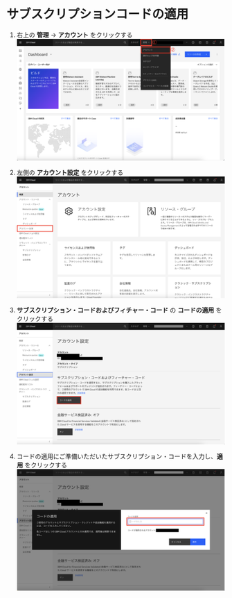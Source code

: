# サブスクリプションコードの適用

1. 右上の **管理** → **アカウント** をクリックする
![](./images/sub1.png)

1. 左側の **アカウント設定** をクリックする
![](./images/sub2.png) 

1. **サブスクリプション・コードおよびフィチャー・コード** の **コードの適用** をクリックする
![](./images/sub3.png) 

1. コードの適用にご準備いただいたサブスクリプション・コードを入力し、**適用** をクリックする
![](./images/sub4.png)
